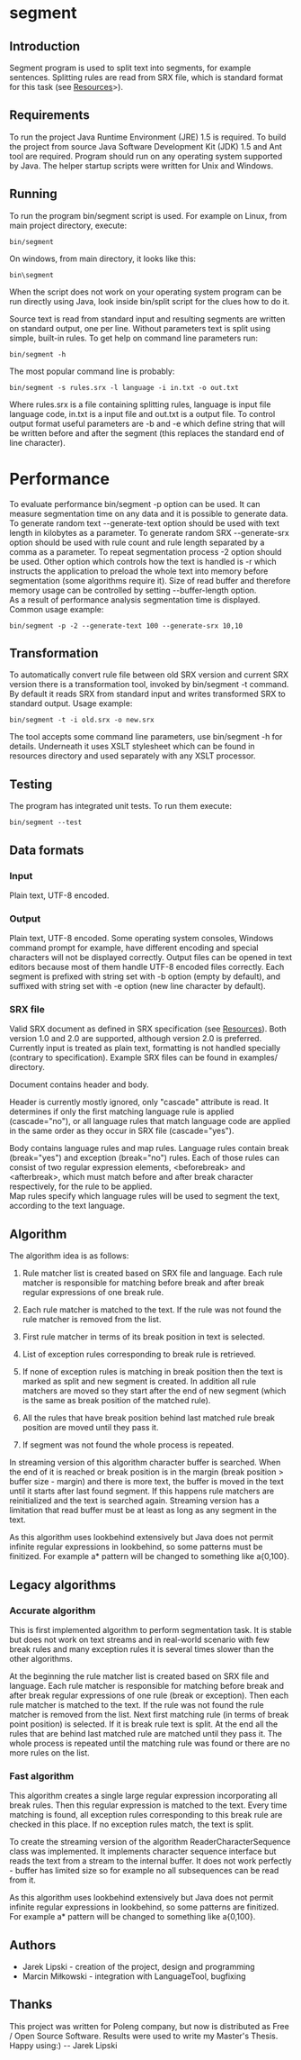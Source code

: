 # segment

## Introduction

Segment program is used to split text into segments, for example sentences.
Splitting rules are read from SRX file, which is standard format for this task
(see [Resources](#resources")>). 

## Requirements

To run the project Java Runtime Environment (JRE) 1.5 is required.
To build the project from source Java Software Development Kit (JDK) 1.5 and Ant tool are required. 
Program should run on any operating system supported by Java. 
The helper startup scripts were written for Unix and Windows.

## Running

To run the program bin/segment script is used. 
For example on Linux, from main project directory, execute:

    bin/segment

On windows, from main directory, it looks like this:

    bin\segment

When the script does not work on your operating system program can be run 
directly using Java, look inside bin/split script for the clues how to do it.

Source text is read from standard input and resulting segments are written
on standard output, one per line. 
Without parameters text is split using simple, built-in rules.
To get help on command line parameters run:

    bin/segment -h

The most popular command line is probably:

    bin/segment -s rules.srx -l language -i in.txt -o out.txt

Where rules.srx is a file containing splitting rules, language is input file
language code, in.txt is a input file and out.txt is a output file.
To control output format useful parameters are -b and -e which define 
string that will be written before and after the segment (this replaces the 
standard end of line character).

# Performance

To evaluate performance bin/segment -p option can be used. It can measure
segmentation time on any data and it is possible to generate data.
To generate random text --generate-text option should be used with text length in kilobytes as a parameter. 
To generate random SRX --generate-srx option should be used with rule count and rule length separated by a comma as a parameter.
To repeat segmentation process -2 option should be used.
Other option which controls how the text is handled is -r which instructs the application to preload the whole text into memory before segmentation (some algorithms require it). 
Size of read buffer and therefore memory usage can be controlled by setting --buffer-length option.  
As a result of performance analysis segmentation time is displayed. Common usage example:

    bin/segment -p -2 --generate-text 100 --generate-srx 10,10

## Transformation

To automatically convert rule file between old SRX version and current SRX version there is a transformation tool, 
invoked by bin/segment -t command. By default it reads SRX from standard input and writes 
transformed SRX to standard output. Usage example:

    bin/segment -t -i old.srx -o new.srx

The tool accepts some command line parameters, use bin/segment -h for details.
Underneath it uses XSLT stylesheet which can be found in resources directory and used 
separately with any XSLT processor.

## Testing

The program has integrated unit tests. To run them execute:

    bin/segment --test

## Data formats

### Input

Plain text, UTF-8 encoded.

### Output

Plain text, UTF-8 encoded. Some operating system consoles, Windows 
command prompt for example, have different encoding and special characters 
will not be displayed correctly. Output files can be opened in text editors
because most of them handle UTF-8 encoded files correctly.
Each segment is prefixed with string set with -b option (empty by default), 
and suffixed with string set with -e option (new line character by default).

### SRX file

Valid SRX document as defined in SRX specification 
(see [Resources](#resources")). 
Both version 1.0 and 2.0 are supported, although version 2.0 is preferred. 
Currently input is treated as plain text, formatting is not handled specially 
(contrary to specification). Example SRX files can be found in examples/ directory.

Document contains header and body. 

Header is currently mostly ignored, only "cascade" attribute is
read. It determines if only the first matching language rule is 
applied (cascade="no"), or all language rules that match language code 
are applied in the same order as they occur in SRX file (cascade="yes").

Body contains language rules and map rules. Language rules contain 
break (break="yes") and exception (break="no") rules. Each of those rules
can consist of two regular expression elements, &lt;beforebreak&gt; and 
&lt;afterbreak&gt;, which must match before and after break character respectively, 
for the rule to be applied.  
Map rules specify which language rules will be used to segment the text, 
according to the text language.

## Algorithm

The algorithm idea is as follows:

1. Rule matcher list is created based on SRX file and language. Each rule 
   matcher is responsible for matching before break and after break regular 
   expressions of one break rule.
   			
2. Each rule matcher is matched to the text. If the rule was not found the 
   rule matcher is removed from the list.
   			
3. First rule matcher in terms of its break position in text is selected.
			
4. List of exception rules corresponding to break rule is retrieved.
			
5. If none of exception rules is matching in break position then 
   the text is marked as split and new segment is created. In addition 
   all rule matchers are moved so they start after the end of new segment 
   (which is the same as break position of the matched rule).
			
6. All the rules that have break position behind last matched rule 
   break position are moved until they pass it.
			
7. If segment was not found the whole process is repeated.

In streaming version of this algorithm character buffer is searched. 
When the end of it is reached or break position is in the margin 
(break position > buffer size - margin) and there is more text, 
the buffer is moved in the text until it starts after last found segment. 
If this happens rule matchers are reinitialized and the text is searched again.
Streaming version has a limitation that read buffer must be at least as long 
as any segment in the text.

As this algorithm uses lookbehind extensively but Java does not permit
infinite regular expressions in lookbehind, so some patterns must be finitized. 
For example a* pattern will be changed to something like a{0,100}.

## Legacy algorithms

### Accurate algorithm

This is first implemented algorithm to perform segmentation task. It is stable but does 
not work on text streams and in real-world scenario with few break rules
and many exception rules it is several times slower than the other algorithms.

At the beginning the rule matcher list is created based on SRX file and language. 
Each rule matcher is responsible for matching before break and after break 
regular expressions of one rule (break or exception). 
Then each rule matcher is matched to the text. If the rule was not found the 
rule matcher is removed from the list. Next first matching rule (in terms of 
break point position) is selected. If it is break rule text is split. 
At the end all the rules that are behind last matched rule are matched until 
they pass it. The whole process is repeated until the matching rule was found
or there are no more rules on the list.

### Fast algorithm

This algorithm creates a single large regular expression incorporating all 
break rules. Then this regular expression is matched to the text. Every time
matching is found, all exception rules corresponding to this break rule 
are checked in this place. If no exception rules match, the text is split.

To create the streaming version of the algorithm ReaderCharacterSequence class 
was implemented. 
It implements character sequence interface but reads the text from a stream 
to the internal buffer. It does not work perfectly - buffer has limited size
so for example no all subsequences can be read from it.

As this algorithm uses lookbehind extensively but Java does not permit
infinite regular expressions in lookbehind, so some patterns are finitized. 
For example a* pattern will be changed to something like a{0,100}.

## Authors
* Jarek Lipski - creation of the project, design and programming
* Marcin Miłkowski - integration with LanguageTool, bugfixing

## Thanks
This project was written for Poleng company, but now is distributed as Free / Open Source Software. 
Results were used to write my Master's Thesis. Happy using:)
 -- Jarek Lipski

